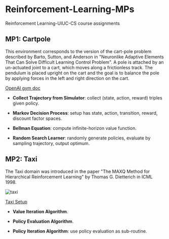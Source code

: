 # Reinforcement-Learning-MPs
 Reinforcement Learning-UIUC-CS course assignments

## MP1: Cartpole
This environment corresponds to the version of the cart-pole problem described by Barto, Sutton, and Anderson in "Neuronlike Adaptive Elements That Can Solve Difficult Learning Control Problem". A pole is attached by an un-actuated joint to a cart, which moves along a frictionless track. The pendulum is placed upright on the cart and the goal is to balance the pole by applying forces in the left and right direction on the cart.

[OpenAI gym doc](https://www.gymlibrary.dev/environments/classic_control/cart_pole/)

 *  **Collect Trajectory from Simulator**: collect (state, action, reward) triples given policy.

 *  **Markov Decision Process**: setup has state, action, transition, reward, discount factor spaces.
 
 *  **Bellman Equation**: compute infinite-horizon value function.

 *  **Random Search Learner**: randomly generate policies, evaluate by sampling trajectory, output optimum.
  
## MP2: Taxi
The Taxi domain was introduced in the paper "The MAXQ Method for Hierarchical Reinforcement Learning" by Thomas G. Dietterich in ICML 1998.

![taxi](https://github.com/QiLong25/Reinforcement-Learning-MPs/assets/143149589/308d2bbb-11bc-4c78-a944-5036291e453e)

[Taxi Setup](https://pdfs.semanticscholar.org/fdc7/c1e10d935e4b648a32938f13368906864ab3.pdf)

 *  **Value Iteration Algorithm**.

 *  **Policy Evaluation Algorithm**.

 *  **Policy Iteration Algorithm**: use policy evaluation as sub-routine.
